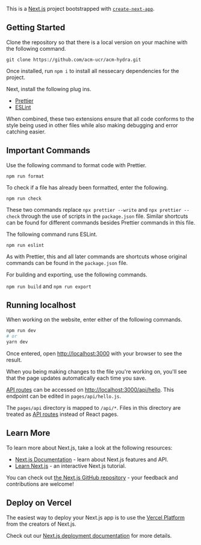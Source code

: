 This is a [Next.js](https://nextjs.org/) project bootstrapped with [`create-next-app`](https://github.com/vercel/next.js/tree/canary/packages/create-next-app).

## Getting Started

Clone the repository so that there is a local version on your machine with the following command.

`git clone https://github.com/acm-ucr/acm-hydra.git`

Once installed, run `npm i` to install all nessecary dependencies for the project.

Next, install the following plug ins.

-   [Prettier](https://prettier.io/docs/en/index.html)
-   [ESLint](https://eslint.org/docs/latest/)

When combined, these two extensions ensure that all code conforms to the style being used in other files while also making debugging and error catching easier.

## Important Commands

Use the following command to format code with Prettier.

`npm run format`

To check if a file has already been formatted, enter the following.

`npm run check`

These two commands replace `npx prettier --write` and `npx prettier --check` through the use of scripts in the `package.json` file.
Similar shortcuts can be found for different commands besides Prettier commands in this file.

The following command runs ESLint.

`npm run eslint`

As with Prettier, this and all later commands are shortcuts whose original commands can be found in the `package.json` file.

For building and exporting, use the following commands.

`npm run build` and `npm run export`

## Running localhost

When working on the website, enter either of the following commands.

```bash
npm run dev
# or
yarn dev
```

Once entered, open [http://localhost:3000](http://localhost:3000) with your browser to see the result.

When you being making changes to the file you're working on, you'll see that the page updates automatically each time you save.

[API routes](https://nextjs.org/docs/api-routes/introduction) can be accessed on [http://localhost:3000/api/hello](http://localhost:3000/api/hello). This endpoint can be edited in `pages/api/hello.js`.

The `pages/api` directory is mapped to `/api/*`. Files in this directory are treated as [API routes](https://nextjs.org/docs/api-routes/introduction) instead of React pages.

## Learn More

To learn more about Next.js, take a look at the following resources:

-   [Next.js Documentation](https://nextjs.org/docs) - learn about Next.js features and API.
-   [Learn Next.js](https://nextjs.org/learn) - an interactive Next.js tutorial.

You can check out [the Next.js GitHub repository](https://github.com/vercel/next.js/) - your feedback and contributions are welcome!

## Deploy on Vercel

The easiest way to deploy your Next.js app is to use the [Vercel Platform](https://vercel.com/new?utm_medium=default-template&filter=next.js&utm_source=create-next-app&utm_campaign=create-next-app-readme) from the creators of Next.js.

Check out our [Next.js deployment documentation](https://nextjs.org/docs/deployment) for more details.
